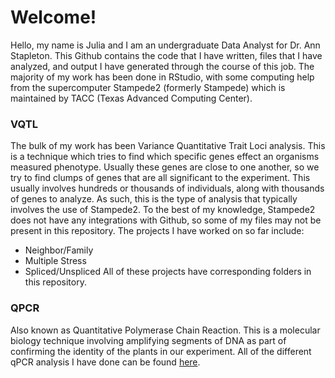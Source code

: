# Welcome!
Hello, my name is Julia and I am an undergraduate Data Analyst for Dr. Ann Stapleton.
This Github contains the code that I have written, files that I have analyzed, and output I have generated through the course of this job.
The majority of my work has been done in RStudio, with some computing help from the supercomputer Stampede2 (formerly Stampede) which is maintained by TACC (Texas Advanced Computing Center).

### VQTL 
The bulk of my work has been Variance Quantitative Trait Loci analysis. This is a technique which tries to find which specific genes effect an organisms measured phenotype.
Usually these genes are close to one another, so we try to find clumps of genes that are all significant to the experiment. 
This usually involves hundreds or thousands of individuals, along with thousands of genes to analyze.
As such, this is the type of analysis that typically involves the use of Stampede2.
To the best of my knowledge, Stampede2 does not have any integrations with Github, so some of my files may not be present in this repository.
The projects I have worked on so far include:
* Neighbor/Family
* Multiple Stress
* Spliced/Unspliced
All of these projects have corresponding folders in this repository.

### QPCR
Also known as Quantitative Polymerase Chain Reaction. 
This is a molecular biology technique involving amplifying segments of DNA as part of confirming the identity of the plants in our experiment.
All of the different qPCR analysis I have done can be found [here](qpcR).
